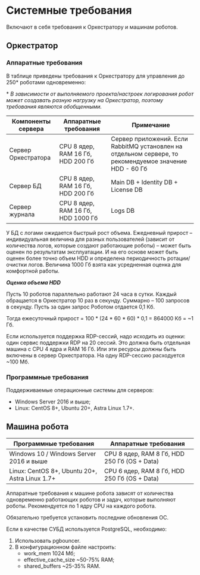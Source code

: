 # Системные требования

Включают в себя требования к Оркестратору и машинам роботов.

## Оркестратор
### Аппаратные требования

В таблице приведены требования к Оркестратору для управления до 250\* роботами одновременно:

\* *В зависимости от выполняемого проекта/настроек логирования робот может создавать разную нагрузку на Оркестратор, поэтому требования являются обобщенными.*

| Компоненты сервера  | Аппаратные требования  | Примечание |
| ------------------- | ---------------------- | ---------- | 
| Сервер Оркестратора | CPU 8 ядер, RAM 16 Гб, HDD 200 Гб | Сервер приложений. Если RabbitMQ установлен на отдельном сервере, то рекомендуемое значение HDD - 60 Гб |
| Сервер БД | CPU 8 ядер, RAM 16 Гб, HDD 200 Гб  | Main DB  + Identity DB + License DB |
| Сервер журнала | CPU 8 ядер, RAM 16 Гб, HDD 1000 Гб | Logs DB |

У БД с логами ожидается быстрый рост объема. Ежедневный прирост – индивидуальная величина для разных пользователей (зависит от количества логов, которые создают работающие роботы) – может быть оценен по результатам эксплуатации. И на его основе может быть оценен более точно объем HDD и определена периодичность ротации/очистки логов. Величина 1000 Гб взята как усредненная оценка для комфортной работы.

***Оценка объема HDD***

Пусть 10 роботов параллельно работают 24 часа в сутки. Каждый обращается в Оркестратор 10 раз в секунду. Суммарно – 100 запросов в секунду. Пусть за один запрос Роботом отдается 0,1 Кб. 

Тогда ежесуточный прирост = 100 \* (24 \* 60 \* 60) \* 0,1 = 864000 Кб = ~1 Гб.

Если используется поддержка RDP-сессий, надо исходить из оценки: один сервис поддержки RDP на 20 сессий. Это должна быть отдельная машина с CPU 4 ядра и RAM 16 Гб. Или эти ресурсы должны быть включены в сервер Оркестратора. На одну RDP-сессию расходуется ~100 Мб.

### Программные требования
Поддерживаемые операционные системы для серверов:
* Windows Server 2016 и выше;
* Linux: CentOS 8+, Ubuntu 20+, Astra Linux 1.7+.

## Машина робота

| Программные требования    |  Аппаратные требования  | 
| ------------------------- | ----------------------- | 
| Windows 10 / Windows Server 2016 и выше | CPU 8 ядер, RAM 8 Гб, HDD 250 Гб (OS + Data) | 
| Linux: CentOS 8+, Ubuntu 20+, Astra Linux 1.7+ | CPU 6 ядер, RAM 8 Гб, HDD 250 Гб (OS + Data) | 
 
Аппаратные требования к машине робота зависят от количества одновременно работающих роботов и задач, которые выполняют роботы. Рекомендуется по 1 ядру CPU на каждого робота.

Обязательно требуется установить последние обновления ОС.

Если в качестве СУБД используется PostgreSQL, необходимо:
1.	Использовать pgbouncer.
2.	В конфигурационном файле настроить:
    *	work_mem 1024 Мб;
    *	effective_cache_size ~50-75% RAM;
    *	shared_buffers ~25-35% RAM.


